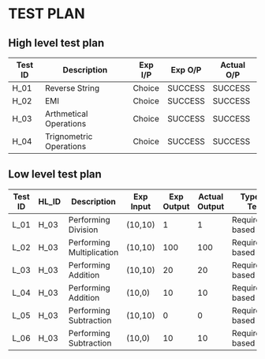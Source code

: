 # TEST PLAN

## High level test plan

| **Test ID** | **Description**                   | **Exp I/P** | **Exp O/P** | **Actual O/P** |    
|-------------|-----------------------------------|------------|-------------|----------------|
|  H_01       | Reverse String | Choice | SUCCESS | SUCCESS |
|  H_02       | EMI | Choice | SUCCESS | SUCCESS |
|  H_03       | Arthmetical Operations | Choice| SUCCESS | SUCCESS |
|  H_04       | Trignometric Operations | Choice| SUCCESS | SUCCESS |

## Low level test plan

| **Test ID** | **HL_ID** | **Description**   | **Exp Input** | **Exp Output** | **Actual Output** |**Type Of Test**  |    
|-------------|-----------|---------------------------|------------|-------------|----------------|------------------|
|  L_01       | H_03 | Performing Division | (10,10) | 1 | 1 | Requirement based |
|  L_02       | H_03 | Performing Multiplication | (10,10) | 100 | 100 | Requirement based |
|  L_03       | H_03 | Performing Addition | (10,10) | 20 | 20 | Requirement based |
|  L_04       | H_03 | Performing Addition | (10,0) | 10 | 10 | Requirement based |
|  L_05       | H_03 | Performing Subtraction | (10,10) | 0 | 0 | Requirement based |
|  L_06       | H_03 | Performing Subtraction | (10,0) | 10 | 10 | Requirement based |


